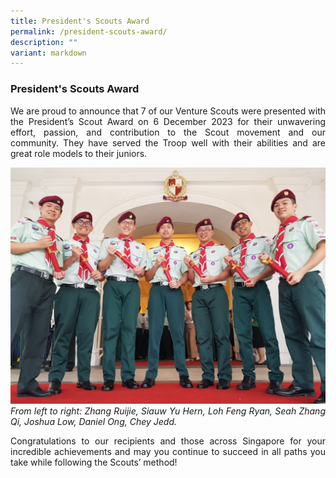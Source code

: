 ```yaml
---
title: President's Scouts Award
permalink: /president-scouts-award/
description: ""
variant: markdown
---
```

### President's Scouts Award
<style>
p {text-align: justify;}
</style>

We are proud to announce that 7 of our Venture Scouts were presented with the President’s Scout Award on 6 December 2023 for their unwavering effort, passion, and contribution to the Scout movement and our community. They have served the Troop well with their abilities and are great role models to their juniors.<br>

![](/images/President_s_Scout_Award_2023.jpg)_From left to right:&nbsp;Zhang Ruijie, Siauw Yu Hern, Loh Feng Ryan, Seah Zhang Qi, Joshua Low, Daniel Ong, Chey Jedd._

Congratulations to our recipients and those across Singapore for your incredible achievements and may you continue to succeed in all paths you take while following the Scouts’ method!